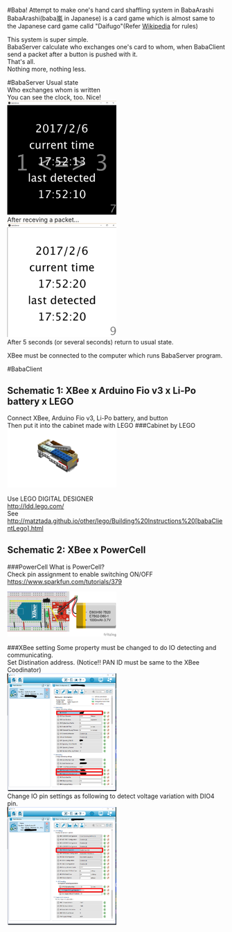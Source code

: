 #Baba!
Attempt to make one's hand card shaffling system in BabaArashi  
BabaArashi(baba嵐 in Japanese) is a card game which is almost same to the Japanese card game calld "Daifugo"(Refer [Wikipedia](https://en.wikipedia.org/wiki/Daifug%C5%8D) for rules)  

This system is super simple.  
BabaServer calculate who exchanges one's card to whom, when BabaClient send a packet after a button is pushed with it.  
That's all.  
Nothing more, nothing less.  

#BabaServer
Usual state  
Who exchanges whom is written  
You can see the clock, too. Nice!  
<a><img src="https://github.com/matzTada/Baba/blob/master/babaServer/image/server1.png" alt="" width=50%></a>  
After receving a packet...  
<a><img src="https://github.com/matzTada/Baba/blob/master/babaServer/image/server2.png" alt="" width=50%></a>  
After 5 seconds (or several seconds) return to usual state.

XBee must be connected to the computer which runs BabaServer program.

#BabaClient

## Schematic 1: XBee x Arduino Fio v3 x Li-Po battery x LEGO
Connect XBee, Arduino Fio v3, Li-Po battery, and button  
Then put it into the cabinet made with LEGO 
###Cabinet by LEGO
<a><img src="https://github.com/matzTada/Baba/blob/master/schematic/lego/babaClientLego.png" alt="" width=50%></a>  

Use LEGO DIGITAL DESIGNER  
<http://ldd.lego.com/>  
See <http://matztada.github.io/other/lego/Building%20Instructions%20[babaClientLego].html>

## Schematic 2: XBee x PowerCell

###PowerCell What is PowerCell?  
Check pin assignment to enable switching ON/OFF  
<https://www.sparkfun.com/tutorials/379>

<a><img src="https://github.com/matzTada/Baba/blob/master/schematic/frizzing/xbeeLiPo_breadboard.png" alt="" width=50%></a>  

###XBee setting
Some property must be changed to do IO detecting and communicating.  
Set Distination address. (Notice!! PAN ID must be same to the XBee Coodinator)  
<a><img src="https://github.com/matzTada/Baba/blob/master/xbeeSetting/xbeeSetting1.png" alt="" width=50%></a>  
Change IO pin settings as following to detect voltage variation with DIO4 pin.  
<a><img src="https://github.com/matzTada/Baba/blob/master/xbeeSetting/xbeeSetting2.png" alt="" width=50%></a>  
